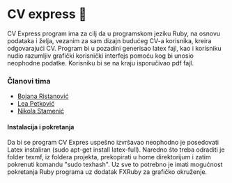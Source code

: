 # CV express :gem:

CV Express program ima za cilj da u programskom jeziku Ruby, na osnovu podataka i želja, vezanim za sam dizajn budućeg CV-a korisnika, kreira odgovarajući CV. 
Program bi u pozadini generisao latex fajl, kao i korisniku nudio razumljiv grafički korisnički interfejs pomoću kog bi unosio neophodne podatke. Korisniku bi se na kraju
isporučivao pdf fajl.

### Članovi tima
- [Bojana Ristanović](https://github.com/BokalinaR) 
- [Lea Petković](https://github.com/leic25)
- [Nikola Stamenić](https://github.com/leic25)


#### Instalacija i pokretanja

Da bi se program CV Expres uspešno izvršavao neophodno je posedovati Latex instaliran (sudo apt-get install latex-full).
Naredno što treba odraditi je folder texmf, iz foldera projekta, prekopirati u home direktorijum i zatim pokrenuti komandu
"sudo texhash".
Uz sve to potrebno je imati mogućnost pokretanja Ruby programa uz dodatak FXRuby za grafičko okruženje. 